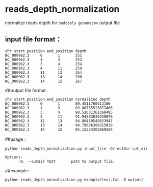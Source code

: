 # reads_depth_normalization
normalize reads depth for `bedtools genomecov` output file

## input file format：
```
chr start_position end_position depth
NC_000962.3     0       1       251
NC_000962.3     1       3       252
NC_000962.3     3       4       254
NC_000962.3     4       11      258
NC_000962.3     11      13      264
NC_000962.3     13      14      266
NC_000962.3     14      15      267
```

##output file format:
```
chr start_position end_position normalized_depth
NC_000962.3     0       1       89.4511760513186
NC_000962.3     1       3       89.80755523877406
NC_000962.3     3       4       90.52031361368495
NC_000962.3     4       11      91.94583036350676
NC_000962.3     11      13      94.08410548823947
NC_000962.3     13      14      94.79686386315038
NC_000962.3     14      15      95.15324305060584
```

##usage：
```
python reads_depth_normalization.py input_file -O/-outdir out_dir

Options:
	  -O, --outdir TEXT       path to output file.
```

##example:
```
python reads_depth_normalization.py exanple/test.txt -O output/
```

